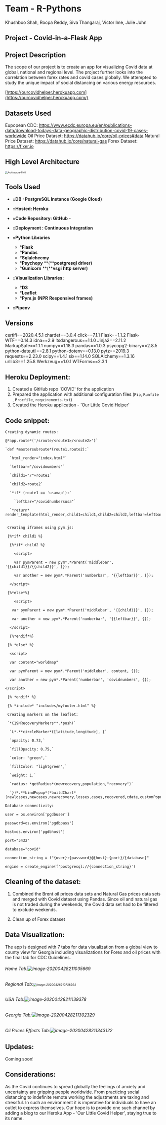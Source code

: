 # Team -  R-Pythons

Khushboo Shah, Roopa Reddy, Siva Thangaraj, Victor Ime, Julie John



## Project - Covid-in-a-Flask App



## Project Description

The scope of our project is to create an app for visualizing Covid data at global, national and regional level. The project further looks into the correlation between forex rates and covid cases globally. We attempted to study the unique impact of social distancing on various energy resources.

[https://ourcovidhelper.herokuapp.com](https://ourcovidhelper.herokuapp.com/)



## Datasets Used

Eupopean CDC: https://www.ecdc.europa.eu/en/publications-data/download-todays-data-geographic-distribution-covid-19-cases-worldwide
Oil Price Dataset: https://datahub.io/core/oil-prices#data
Natural Price Dataset: https://datahub.io/core/natural-gas
Forex Dataset: https://fixer.io

## High Level Architecture

<img src="C:\Users\jules\Downloads\Architecture-PNG.png" alt="Architecture-PNG" style="zoom: 50%;" />

## Tools Used

- ±**DB : PostgreSQL  Instance (Google Cloud)** 
- ±**Hosted: Heroku**
- ±**Code Repository: GitHub** - 
- ±**Deployment : Continuous Integration**
- ±**Python Libraries**
  - °**Flask**
  - °**Pandas**
  - °**Sqlalchecmy**
  - °**Psychopy** **(****postgresql** **driver)**
  - °**Gunicorn** **(****vsgi** **http server)**

- ±**Visualization Libraries:**
  - °**D3**
  - °**Leaflet**
  - °**Pym.js** **(NPR** **ResponsiveI** **frames)**

- ±**Pipenv**



## Versions

 certifi==2020.4.5.1
 chardet==3.0.4
 click==7.1.1
 Flask==1.1.2
 Flask-WTF==0.14.3
 idna==2.9
 itsdangerous==1.1.0
 Jinja2==2.11.2
 MarkupSafe==1.1.1
 numpy==1.18.3
 pandas==1.0.3
 psycopg2-binary==2.8.5
 python-dateutil==2.8.1
 python-dotenv==0.13.0
 pytz==2019.3
 requests==2.23.0
 scipy==1.4.1
 six==1.14.0
 SQLAlchemy==1.3.16
 urllib3==1.25.8
 Werkzeug==1.0.1
 WTForms==2.3.1



## Heroku Deployment:

1. Created a GitHub repo 'COVID' for the application
2. Prepared the application with additional configuration files (`Pip`, `Runfile` , `Procfile`, `requirements.txt`)
3. Created the Heroku application - 'Our Little Covid Helper'



## Code snippet:

```
Creating dynamic routes:

@*app.route*('/sroute/<route1>/<route2>')`

`def *mastersubroute*(route1,route2):`

  `html_render="index.html"`

  `leftbar="/covidnumbers"`

  `child1="/"+route1`

  `child2=route2`

  `*if* (route1 == 'usamap'):`

    `leftbar="/covidnumbersusa"` 

  `*return* render_template(html_render,child1=child1,child2=child2,leftbar=leftbar)`


```

```
 Creating iframes using pym.js:
 
 {%*if* child1 %}

  {%*if* child2 %}

    <script>

    var pymParent = new pym*.*Parent('middlebar', '{{child1}}/{{child2}}', {});

    var another = new pym*.*Parent('numberbar', '{{leftbar}}', {});

  </script>

 {%*else*%}

    <script>

   var pymParent = new pym*.*Parent('middlebar', '{{child1}}', {});

   var another = new pym*.*Parent('numberbar', '{{leftbar}}', {});

  </script>

  {%*endif*%}

 {% *else* %}  

  <script>

  var content="worldmap"

  var pymParent = new pym*.*Parent('middlebar', content, {});

  var another = new pym*.*Parent('numberbar', 'covidnumbers', {});

</script>

 {% *endif* %}

 {% *include* "includes/myfooter.html" %}
```

```
 Creating markers on the leaflet:
 
 `*C19NRecoveryMarkers**.*push(`

  `L*.**circleMarker*([latitude,longitude], {`

  `opacity: 0.73,`

  `fillOpacity: 0.75,`

  `color: "green",`

  `fillColor: "lightgreen",`

  `weight: 1,`

  `radius: *getRadius*(newrecovery,population,"recovery")`

  `})*.**bindPopup*(*buildChart*(newlosses,newcases,newrecovery,losses,cases,recovered,cdate,customPopup)));
```

```
Database connectivity:

user = os.environ['pgdbuser']

password=os.environ['pgdbpass']

host=os.environ['pgdbhost']

port="5432"

database="covid"

connection_string = f"{user}:{password}@{host}:{port}/{database}"

engine = create_engine(f'postgresql://{connection_string}')
```



## Cleaning of the dataset:

1. Combined the Brent oil prices data sets and Natural Gas prices data sets and merged with Covid dataset using Pandas. Since oil and natural gas is not traded during the weekends, the Covid data set had to be filtered to exclude weekends. 

2. Clean up of Forex dataset

   

## Data Visualization:

The app is designed with 7 tabs for data visualization from a global view to county view for Georgia including visualizations for Forex and oil prices with the final tab for CDC Guidelines.

###### Home Tab:![image-20200428211035669](C:\Users\jules\AppData\Roaming\Typora\typora-user-images\image-20200428211035669.png)

###### Regional Tab:<img src="C:\Users\jules\AppData\Roaming\Typora\typora-user-images\image-20200428210738294.png" alt="image-20200428210738294" style="zoom: 67%;" />

###### USA Tab:![image-20200428211139378](C:\Users\jules\AppData\Roaming\Typora\typora-user-images\image-20200428211139378.png)

###### Georgia Tab:![image-20200428211302329](C:\Users\jules\AppData\Roaming\Typora\typora-user-images\image-20200428211302329.png)

###### Oil Prices Effects Tab:![image-20200428211343122](C:\Users\jules\AppData\Roaming\Typora\typora-user-images\image-20200428211343122.png)



## Updates:

Coming soon!





## Considerations:

As the Covid continues to spread globally the feelings of anxiety and uncertainty are gripping people worldwide. From practicing social distancing to indefinite remote working the adjustments are taxing and stressful. In such an environment it is imperative for individuals to have an outlet to express themselves. Our hope is to provide one such channel by adding a blog to our Heroku App - 'Our Little Covid Helper', staying true to its name. 

